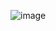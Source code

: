 
![image](https://user-images.githubusercontent.com/12937248/93883963-e52ccd00-fcff-11ea-898e-84942c3a3e9f.png)

<!--
**sunishsurendrank/sunishsurendrank** is a ✨ _special_ ✨ repository because its `README.md` (this file) appears on your GitHub profile.

Here are some ideas to get you started:

- 🔭 I’m currently working on ...
- 🌱 I’m currently learning ...
- 👯 I’m looking to collaborate on ...
- 🤔 I’m looking for help with ...
- 💬 Ask me about ...
- 📫 How to reach me: ...
- 😄 Pronouns: ...
- ⚡ Fun fact: ...
-->
